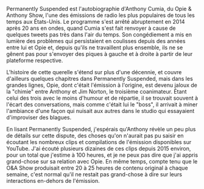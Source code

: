 Permanently Suspended est l'autobiographie d'Anthony Cumia, du Opie & Anthony Show, l'une des émissions de radio les plus populaires de tous les temps aux États-Unis. Le programme s'est arrêté abruptement en 2014 après 20 ans en ondes, quand Cumia s'est fait renvoyer à cause de quelques tweets pas très dans l'air du temps. Son congédiement a mis en lumière des problèmes qui persistaient en coulisses depuis des années entre lui et Opie et, depuis qu'ils ne travaillent plus ensemble, ils ne se gênent pas pour s'envoyer des piques à gauche et à droite à partir de leur plateforme respective.

L'histoire de cette querelle s'étend sur plus d'une décennie, et couvre d'ailleurs quelques chapitres dans Permanently Suspended, mais dans les grandes lignes, Opie, dont c'était l'émission à l'origine, est devenu jaloux de la "chimie" entre Anthony et Jim Norton, le troisième coanimateur. Étant celui des trois avec le moins d'humour et de répartie, il se trouvait souvent à l'écart des conversations, mais comme c'était lui le "boss", il arrivait à miner l'ambiance d'une façon qui nuisait aux autres dans le studio qui essayaient d'improviser des blagues.

En lisant Permanently Suspended, j'espérais qu'Anthony révèle un peu plus de détails sur cette dispute, des choses qu'on n'aurait pas pu saisir en écoutant les nombreux clips et compilations de l'émission disponibles sur YouTube. J'ai écouté plusieurs dizaines de ces clips depuis 2015 environ, pour un total que j'estime à 100 heures, et je ne peux pas dire que j'ai appris grand-chose sur sa relation avec Opie. En même temps, compte tenu que le O&A Show produisait entre 20 à 25 heures de contenu original à chaque semaine, c'est normal qu'il ne restait pas grand-chose à dire sur leurs interactions en-dehors de l'émission.
